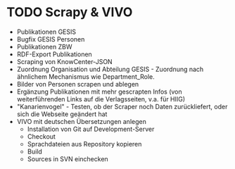 # TODO Scrapy & VIVO

- Publikationen GESIS
- Bugfix GESIS Personen
- Publikationen ZBW
- RDF-Export Publikationen
- Scraping von KnowCenter-JSON
- Zuordnung Organisation und Abteilung GESIS - Zuordnung nach ähnlichem Mechanismus wie Department_Role.
- Bilder von Personen scrapen und ablegen
- Ergänzung Publikationen mit mehr gescrapten Infos (von weiterführenden Links auf die Verlagsseiten, v.a. für HIIG)
- "Kanarienvogel" - Testen, ob der Scraper noch Daten zurückliefert, oder sich die Webseite geändert hat
- VIVO mit deutschen Übersetzungen anlegen
    + Installation von Git auf Development-Server
    + Checkout 
    + Sprachdateien aus Repository kopieren
    + Build
    + Sources in SVN einchecken
